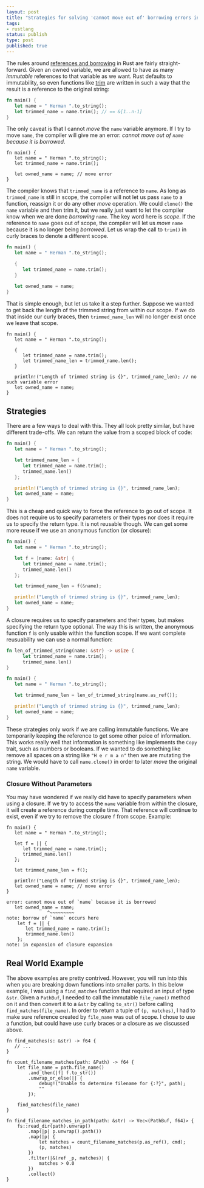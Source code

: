 ```yaml
---
layout: post
title: "Strategies for solving 'cannot move out of' borrowing errors in Rust"
tags:
- rustlang
status: publish
type: post
published: true
---
```


The rules around [references and borrowing][references and borrowing] in Rust are fairly straight-forward. Given an owned variable, we are allowed to have as many _immutable_ references to that variable as we want. Rust defaults to immutability, so even functions like [trim][trim] are written in such a way that the result is a reference to the original string:

```rust
fn main() {
   let name = " Herman ".to_string();
   let trimmed_name = name.trim(); // == &[1..n-1]
}
```

The only caveat is that I cannot _move_ the `name` variable anymore. If I try to move `name`, the compiler will give me an error: _cannot move out of `name` because it is borrowed_.

```rust,ignore
fn main() {
   let name = " Herman ".to_string();
   let trimmed_name = name.trim();

   let owned_name = name; // move error
}
```

The compiler knows that `trimmed_name` is a reference to `name`. As long as `trimmed_name` is still in scope, the compiler will not let us pass `name` to a function, reassign it or do any other _move_ operation. We could `clone()` the `name` variable and then trim it, but we really just want to let the compiler know when we are done _borrowing_ `name`. The key word here is _scope_. If the reference to `name` goes out of scope, the compiler will let us _move_ `name` because it is no longer being _borrowed_. Let us wrap the call to `trim()` in curly braces to denote a different scope.

```rust
fn main() {
   let name = " Herman ".to_string();

   {
      let trimmed_name = name.trim();
   }

   let owned_name = name;
}
```

That is simple enough, but let us take it a step further. Suppose we wanted to get back the length of the trimmed string from within our scope. If we do that inside our curly braces, then `trimmed_name_len` will no longer exist once we leave that scope.

```rust,ignore
fn main() {
   let name = " Herman ".to_string();

   {
      let trimmed_name = name.trim();
      let trimmed_name_len = trimmed_name.len();
   }

   println!("Length of trimmed string is {}", trimmed_name_len); // no such variable error
   let owned_name = name;
}
```

## Strategies

There are a few ways to deal with this. They all look pretty similar, but have different trade-offs. We can return the value from a scoped block of code:

```rust
fn main() {
   let name = " Herman ".to_string();

   let trimmed_name_len = {
      let trimmed_name = name.trim();
      trimmed_name.len()
   };

   println!("Length of trimmed string is {}", trimmed_name_len);
   let owned_name = name;
}
```

This is a cheap and quick way to force the reference to go out of scope. It does not require us to specify parameters or their types nor does it require us to specify the return type. It is not reusable though. We can get some more reuse if we use an anonymous function (or closure):

```rust
fn main() {
   let name = " Herman ".to_string();

   let f = |name: &str| {
      let trimmed_name = name.trim();
      trimmed_name.len()
   };

   let trimmed_name_len = f(&name);

   println!("Length of trimmed string is {}", trimmed_name_len);
   let owned_name = name;
}
```

A closure requires us to specify parameters and their types, but makes specifying the return type optional. The way this is written, the anonymous function `f` is only usable within the function scope. If we want complete reusuability we can use a normal function:

```rust
fn len_of_trimmed_string(name: &str) -> usize {
      let trimmed_name = name.trim();
      trimmed_name.len()
}

fn main() {
   let name = " Herman ".to_string();

   let trimmed_name_len = len_of_trimmed_string(name.as_ref());

   println!("Length of trimmed string is {}", trimmed_name_len);
   let owned_name = name;
}
```

These strategies only work if we are calling immutable functions. We are temporarily keeping the reference to get some other peice of information. This works really well that information is something like implements the `Copy` trait, such as numbers or booleans. If we wanted to do something like remove all spaces on a string like `"H e r m a n"` then we are mutating the string. We would have to call `name.clone()` in order to later _move_ the original `name` variable.

### Closure Without Parameters

You may have wondered if we really did have to specify parameters when using a closure. If we try to access the `name` variable from within the closure, it will create a reference during compile time. That reference will continue to exist, even if we try to remove the closure `f` from scope. Example:

```rust,ignore
fn main() {
   let name = " Herman ".to_string();

   let f = || {
      let trimmed_name = name.trim();
      trimmed_name.len()
   };

   let trimmed_name_len = f();

   println!("Length of trimmed string is {}", trimmed_name_len);
   let owned_name = name; // move error
}
```

```ignore
error: cannot move out of `name` because it is borrowed
   let owned_name = name;
               ^~~~~~~~~~
note: borrow of `name` occurs here
    let f = || {
       let trimmed_name = name.trim();
       trimmed_name.len()
    };
note: in expansion of closure expansion
```

## Real World Example

The above examples are pretty contrived. However, you will run into this when you are breaking down functions into smaller parts. In this below example, I was using a `find_matches` function that required an input of type `&str`. Given a `PathBuf`, I needed to call the immutable `file_name()` method on it and then convert it to a `&str` by calling `to_str()` before calling `find_matches(file_name)`. In order to return a tuple of `(p, matches)`, I had to make sure reference created by `file_name` was out of scope. I chose to use a function, but could have use curly braces or a closure as we discussed above.

```rust,ignore
fn find_matches(s: &str) -> f64 {
   // ...
}

fn count_filename_matches(path: &Path) -> f64 {
    let file_name = path.file_name()
        .and_then(|f| f.to_str())
        .unwrap_or_else(|| {
            debug!("Unable to determine filename for {:?}", path);
            ""
        });

    find_matches(file_name)
}

fn find_filename_matches_in_path(path: &str) -> Vec<(PathBuf, f64)> {
    fs::read_dir(path).unwrap()
        .map(|p| p.unwrap().path())
        .map(|p| {
            let matches = count_filename_matches(p.as_ref(), cmd);
            (p, matches)
        })
        .filter(|&(ref _p, matches)| {
            matches > 0.0
        })
        .collect()
}
```

[references and borrowing]: https://doc.rust-lang.org/stable/book/references-and-borrowing.html#the-rules
[trim]: https://doc.rust-lang.org/stable/std/primitive.str.html#method.trim
